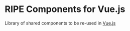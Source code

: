# RIPE Components for Vue.js

Library of shared components to be re-used in [Vue.js](https://vuejs.org/)

